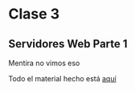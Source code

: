 # Clase 3
## Servidores Web Parte 1
Mentira no vimos eso

Todo el material hecho está [aquí](https://github.com/fernandogonzalez11/MagIAJuvenil2021/tree/main/M%C3%B3dulo%203/Web)